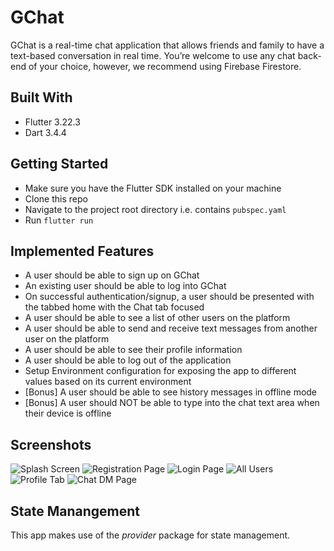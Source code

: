 # GChat

GChat is a real-time chat application that allows friends and family to have a text-based conversation in real time. You’re welcome to use any chat back-end of your choice, however, we recommend using Firebase Firestore.

## Built With

- Flutter 3.22.3
- Dart 3.4.4

## Getting Started

- Make sure you have the Flutter SDK installed on your machine
- Clone this repo
- Navigate to the project root directory i.e. contains `pubspec.yaml`
- Run `flutter run`

## Implemented Features

- A user should be able to sign up on GChat
- An existing user should be able to log into GChat
- On successful authentication/signup, a user should be presented with the tabbed home with the Chat tab focused
- A user should be able to see a list of other users on the platform
- A user should be able to send and receive text messages from another user on the platform
- A user should be able to see their profile information
- A user should be able to log out of the application
- Setup Environment configuration for exposing the app to different values based on its current environment
- [Bonus] A user should be able to see history messages in offline mode
- [Bonus] A user should NOT be able to type into the chat text area when their device is offline

## Screenshots

![Splash Screen](screenshots/welcome_page.png)
![Registration Page](screenshots/register_page.png)
![Login Page](screenshots/login_page.png)
![All Users](screenshots/all_users_tab.png)
![Profile Tab](screenshots/profile_tab.png)
![Chat DM Page](screenshots/chat_dm_page.png)

## State Manangement
This app makes use of the *provider* package for state management.
